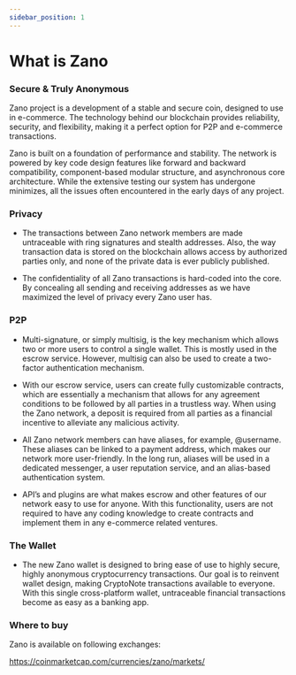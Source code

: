 ```yaml
---
sidebar_position: 1
---
```


# What is Zano

### Secure & Truly Anonymous

Zano project is a development of a stable and secure coin, designed to use in e-commerce. The technology behind our blockchain provides reliability, security, and flexibility, making it a perfect option for P2P and e-commerce transactions.

Zano is built on a foundation of performance and stability. The network is powered by key code design features like forward and backward compatibility, component-based modular structure, and asynchronous core architecture. While the extensive testing our system has undergone minimizes, all the issues often encountered in the early days of any project.

### Privacy

- The transactions between Zano network members are made untraceable with ring signatures and stealth addresses. Also, the way transaction data is stored on the blockchain allows access by authorized parties only, and none of the private data is ever publicly published.

- The confidentiality of all Zano transactions is hard-coded into the core. By concealing all sending and receiving addresses as we have maximized the level of privacy every Zano user has.

### P2P

- Multi-signature, or simply multisig, is the key mechanism which allows two or more users to control a single wallet. This is mostly used in the escrow service. However, multisig can also be used to create a two-factor authentication mechanism.

- With our escrow service, users can create fully customizable contracts, which are essentially a mechanism that allows for any agreement conditions to be followed by all parties in a trustless way. When using the Zano network, a deposit is required from all parties as a financial incentive to alleviate any malicious activity.

- All Zano network members can have aliases, for example, @username. These aliases can be linked to a payment address, which makes our network more user-friendly. In the long run, aliases will be used in a dedicated messenger, a user reputation service, and an alias-based authentication system.

- API’s and plugins are what makes escrow and other features of our network easy to use for anyone. With this functionality, users are not required to have any coding knowledge to create contracts and implement them in any e-commerce related ventures.

### The Wallet

- The new Zano wallet is designed to bring ease of use to highly secure, highly anonymous cryptocurrency transactions. Our goal is to reinvent wallet design, making CryptoNote transactions available to everyone. With this single cross-platform wallet, untraceable financial transactions become as easy as a banking app.

### Where to buy

Zano is available on following exchanges:

https://coinmarketcap.com/currencies/zano/markets/
